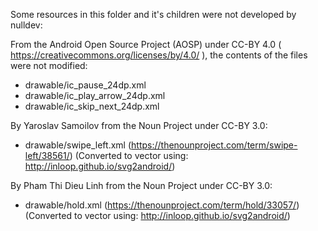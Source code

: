 Some resources in this folder and it's children were not developed by nulldev:

From the Android Open Source Project (AOSP) under CC-BY 4.0 ( https://creativecommons.org/licenses/by/4.0/ ), the contents of the files were not modified:
- drawable/ic_pause_24dp.xml
- drawable/ic_play_arrow_24dp.xml
- drawable/ic_skip_next_24dp.xml

By Yaroslav Samoilov from the Noun Project under CC-BY 3.0:
- drawable/swipe_left.xml (https://thenounproject.com/term/swipe-left/38561/) (Converted to vector using: http://inloop.github.io/svg2android/)

By Pham Thi Dieu Linh from the Noun Project under CC-BY 3.0:
- drawable/hold.xml (https://thenounproject.com/term/hold/33057/) (Converted to vector using: http://inloop.github.io/svg2android/)